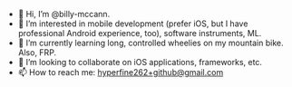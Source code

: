 - 👋 Hi, I’m @billy-mccann.
- 👀 I’m interested in mobile development (prefer iOS, but I have professional Android experience, too), software instruments, ML.
- 🌱 I’m currently learning long, controlled wheelies on my mountain bike. Also, FRP.
- 💞️ I’m looking to collaborate on iOS applications, frameworks, etc.
- 📫 How to reach me: hyperfine262+github@gmail.com


<!---
billy-mccann/billy-mccann is a ✨ special ✨ repository because its `README.md` (this file) appears on your GitHub profile.
You can click the Preview link to take a look at your changes.
--->
